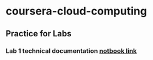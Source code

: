 # coursera-cloud-computing

## Practice for Labs

### Lab 1 technical documentation [notbook link](https://colab.research.google.com/drive/1ocNSqJgd75HXn7R58HeT-8M0uZaEQkMo?usp=sharing)
